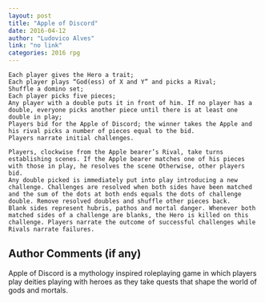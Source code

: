 ```yaml
---
layout: post
title: "Apple of Discord"
date: 2016-04-12
author: "Ludovico Alves"
link: "no link"
categories: 2016 rpg
---
```

```
Each player gives the Hero a trait; 
Each player plays “God(ess) of X and Y” and picks a Rival;
Shuffle a domino set;
Each player picks five pieces; 
Any player with a double puts it in front of him. If no player has a double, everyone picks another piece until there is at least one double in play;
Players bid for the Apple of Discord; the winner takes the Apple and his rival picks a number of pieces equal to the bid.
Players narrate initial challenges.

Players, clockwise from the Apple bearer’s Rival, take turns establishing scenes. If the Apple bearer matches one of his pieces with those in play, he resolves the scene Otherwise, other players bid. 
Any double picked is immediately put into play introducing a new challenge. Challenges are resolved when both sides have been matched and the sum of the dots at both ends equals the dots of challenge double. Remove resolved doubles and shuffle other pieces back. 
Blank sides represent hubris, pathos and mortal danger. Whenever both matched sides of a challenge are blanks, the Hero is killed on this challenge. Players narrate the outcome of successful challenges while Rivals narrate failures.
```
## Author Comments (if any)

Apple of Discord is a mythology inspired roleplaying game in which players play deities playing with heroes as they take quests that shape the world of gods and mortals. 
